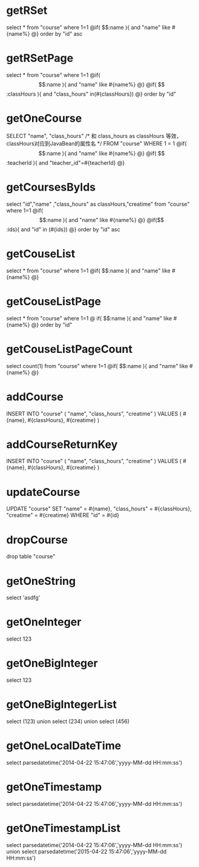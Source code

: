 getRSet
====
select * from "course" where 1=1 
@if( $$:name ){ 
and "name" like #{name%} 
@} 
order by "id" asc

getRSetPage
====
select * from "course" where 1=1 
@if( $$:name ){ 
and "name" like #{name%}
@}
@if( $$:classHours ){ 
and "class_hours" in(#{classHours})
@} 
order by "id"

getOneCourse
===
SELECT "name", "class_hours" 
/* 和 class_hours as classHours 等效，classHours对应到JavaBean的属性名 */ 
FROM "course" WHERE 1 = 1 
@if( $$:name ){ 
and "name" like #{name%} 
@} 
@if( $$:teacherId ){ 
and "teacher_id"=#{teacherId}
@}

getCoursesByIds
===
select "id","name" ,"class_hours" as classHours,"creatime" from "course" where 1=1 
@if( $$:name ){  
and "name" like #{name%} 
@} 
@if($$:ids){ 
and "id" in (#{ids})
@} 
order by "id" asc

getCouseList
====
select * from "course" where 1=1 
@if( $$:name ){ 
and "name" like #{name%} 
@}

getCouseListPage
====
select * from "course" where 1=1 
@ if( $$:name ){ 
and "name" like #{name%} 
@}
order by "id"

getCouseListPageCount
====
select count(1) from "course" where 1=1 
@if( $$:name ){
and "name" like #{name%}
@}


addCourse
====
INSERT INTO "course" (
"name",
"class_hours",
"creatime"
)
VALUES
(
#{name},
#{classHours},
#{creatime}
)


addCourseReturnKey
====
INSERT INTO "course" (
"name",
"class_hours",
"creatime"
)
VALUES
(
#{name},
#{classHours},
#{creatime}
)

updateCourse
====
UPDATE
"course"
SET
"name" = #{name},
"class_hours" = #{classHours},
"creatime" = #{creatime} WHERE "id" = #{id}

dropCourse
====
drop table "course"

getOneString
===
select 'asdfg'

getOneInteger
===
select 123

getOneBigInteger
===
select  123

getOneBigIntegerList
===
select  (123) union select (234) union select (456)

getOneLocalDateTime
===
select  parsedatetime('2014-04-22 15:47:06','yyyy-MM-dd HH:mm:ss')

getOneTimestamp
===
select  parsedatetime('2014-04-22 15:47:06','yyyy-MM-dd HH:mm:ss')

getOneTimestampList
===
select  parsedatetime('2014-04-22 15:47:06','yyyy-MM-dd HH:mm:ss') union select parsedatetime('2015-04-22 15:47:06','yyyy-MM-dd HH:mm:ss')

